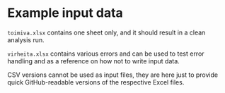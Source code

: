 # Example input data

`toimiva.xlsx` contains one sheet only,
and it should result in a clean analysis run.

`virheita.xlsx` contains various errors
and can be used to test error handling and as a reference on how not to write input data.

CSV versions cannot be used as input files,
they are here just to provide quick GitHub-readable versions of the respective Excel files.
